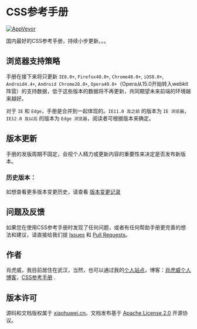 # CSS参考手册

[![AppVeyor](https://img.shields.io/appveyor/ci/doyoe/css-handbook.svg)](https://ci.appveyor.com/project/doyoe/css-handbook)

国内最好的CSS参考手册，持续小步更新。。。

## 浏览器支持策略

手册在接下来将只更新 `IE8.0+`, `Firefox40.0+`, `Chrome40.0+`, `iOS8.0+`, `Android4.4+`, `Android Chrome28.0+`, `Opera40.0+`（Opera从15.0开始转入webkit阵营）的支持数据，低于这些版本的数据将不再更新，共同期望未来前端的环境越来越好。

对于 `IE` 和 `Edge`，手册是合并到一起体现的。`IE11.0 及之前` 的版本为 `IE 浏览器`，`IE12.0 及以后` 的版本为 `Edge 浏览器`，阅读者可根据版本来确定。

## 版本更新

手册的发版周期不固定，会视个人精力或更新内容的重要性来决定是否发布新版本。

### 历史版本：

如想查看更多版本变更历史，请查看 [版本变更记录](http://css.xiaohuwei.cn/introduction/change-list.htm)


## 问题及反馈

如果您在使用CSS参考手册时发现了任何问题，或者有任何帮助手册更完善的想法和建议，请直接给我们提 [Issues](https://github.com/xiaohuwei1/xiaohuwei/) 和 [Pull Requests](https://github.com/xiaohuwei1/xiaohuwei/)。


## 作者

肖虎威，我目前居住在武汉，当然，也可以通过我的[个人站点](http://www.xiaohuwei.cn)，博客：[肖虎威个人博客](http://blog.xiaohuwei.cn)，[CSS参考手册](http://css.xiaohuwei.cn) .

## 版本许可

源码和文档版权属于 [xiaohuwei.cn](http://www.xiaohuwei.cn)。文档发布基于 [Apache License 2.0](http://www.apache.org/licenses/LICENSE-2.0) 开源协议。